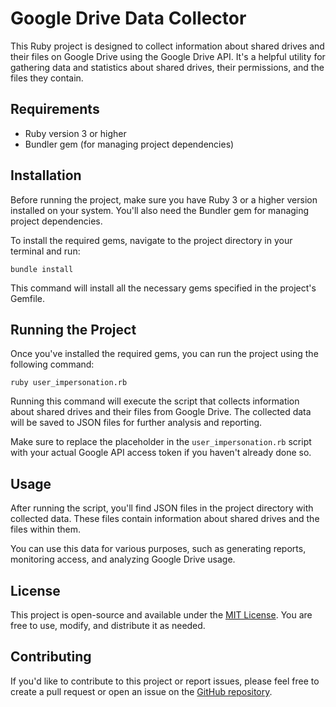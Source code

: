 # Google Drive Data Collector

This Ruby project is designed to collect information about shared drives and their files on Google Drive using the Google Drive API. It's a helpful utility for gathering data and statistics about shared drives, their permissions, and the files they contain.

## Requirements

- Ruby version 3 or higher
- Bundler gem (for managing project dependencies)

## Installation

Before running the project, make sure you have Ruby 3 or a higher version installed on your system. You'll also need the Bundler gem for managing project dependencies.

To install the required gems, navigate to the project directory in your terminal and run:

```shell
bundle install
```

This command will install all the necessary gems specified in the project's Gemfile.

## Running the Project

Once you've installed the required gems, you can run the project using the following command:

```shell
ruby user_impersonation.rb
```

Running this command will execute the script that collects information about shared drives and their files from Google Drive. The collected data will be saved to JSON files for further analysis and reporting.

Make sure to replace the placeholder in the `user_impersonation.rb` script with your actual Google API access token if you haven't already done so.

## Usage

After running the script, you'll find JSON files in the project directory with collected data. These files contain information about shared drives and the files within them.

You can use this data for various purposes, such as generating reports, monitoring access, and analyzing Google Drive usage.

## License

This project is open-source and available under the [MIT License](LICENSE). You are free to use, modify, and distribute it as needed.

## Contributing

If you'd like to contribute to this project or report issues, please feel free to create a pull request or open an issue on the [GitHub repository](https://github.com/zohaldon).
